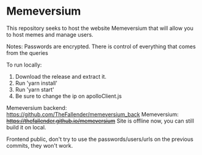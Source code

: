 #  Memeversium

This repository seeks to host the website Memeversium that will allow you to host memes and manage users.

Notes:
Passwords are encrypted.
There is control of everything that comes from the queries

To run locally:
1. Download the release and extract it.
1. Run 'yarn install'
2. Run 'yarn start'
3. Be sure to change the ip on apolloClient.js

Memeversium backend: https://github.com/TheFallender/memeversium_back
Memeversium: ~~https://thefallender.github.io/memeversium~~ Site is offline now, you can still build it on local.

Frontend public, don't try to use the passwords/users/urls on the previous commits, they won't work.
